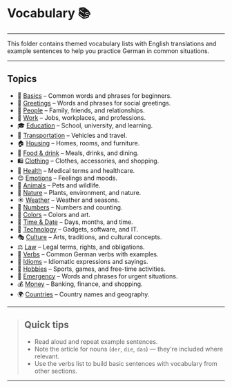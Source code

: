 # Vocabulary 📚

---

This folder contains themed vocabulary lists with English translations and example sentences to help you practice German in common situations.

---

## Topics

- 📝 [Basics](basics.md) – Common words and phrases for beginners.
- 🙋 [Greetings](greetings.md) – Words and phrases for social greetings.
- 🧑 [People](people.md) – Family, friends, and relationships.
- 💼 [Work](work.md) – Jobs, workplaces, and professions.
- 🎓 [Education](education.md) – School, university, and learning.
- 🚗 [Transportation](transportation.md) – Vehicles and travel.
- 🏠 [Housing](housing.md) – Homes, rooms, and furniture.
- 🍎 [Food & drink](food-drink.md) – Meals, drinks, and dining.
- 🛍️ [Clothing](clothing.md) – Clothes, accessories, and shopping.
- 🏥 [Health](health.md) – Medical terms and healthcare.
- 😊 [Emotions](emotions.md) – Feelings and moods.
- 🐶 [Animals](animals.md) – Pets and wildlife.
- 🌿 [Nature](nature.md) – Plants, environment, and nature.
- ☀️ [Weather](weather.md) – Weather and seasons.
- 🔢 [Numbers](numbers.md) – Numbers and counting.
- 🎨 [Colors](colors.md) – Colors and art.
- 📅 [Time & Date](time-date.md) – Days, months, and time.
- 📱 [Technology](technology.md) – Gadgets, software, and IT.
- 🎭 [Culture](culture.md) – Arts, traditions, and cultural concepts.
- ⚖️ [Law](law.md) – Legal terms, rights, and obligations.
- 🔧 [Verbs](verbs.md) – Common German verbs with examples.
- 💬 [Idioms](idioms.md) – Idiomatic expressions and sayings.
- 🎯 [Hobbies](hobbies.md) – Sports, games, and free-time activities.
- 🚨 [Emergency](emergency.md) – Words and phrases for urgent situations.
- 💰 [Money](money.md) – Banking, finance, and shopping.
- 🌍 [Countries](countries.md) – Country names and geography.

---

> ## Quick tips
>
> - Read aloud and repeat example sentences.
> - Note the article for nouns (`der`, `die`, `das`) — they're included where relevant.
> - Use the verbs list to build basic sentences with vocabulary from other sections.

---